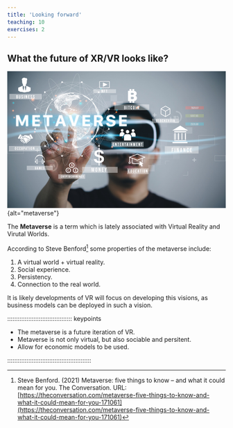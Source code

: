 ```yaml
---
title: 'Looking forward'
teaching: 10
exercises: 2
---
```


## What the future of XR/VR looks like?

![](fig/AdobeStock_474895629.jpeg){alt="metaverse"}

The **Metaverse** is a term which is lately associated with
Virtual Reality and Virutal Worlds.

According to Steve Benford[^1] some properties of the 
metaverse include:

1. A virtual world + virtual reality.
2. Social experience.
3. Persistency.
4. Connection to the real world.


[^1]: Steve Benford. (2021) Metaverse: five things to know – and what it could mean for you. The Conversation. URL: [https://theconversation.com/metaverse-five-things-to-know-and-what-it-could-mean-for-you-171061](https://theconversation.com/metaverse-five-things-to-know-and-what-it-could-mean-for-you-171061)

It is likely developments of VR will focus on 
developing this visions, as business models
can be deployed in such a vision.


::::::::::::::::::::::::::::::::::::: keypoints 

- The metaverse is a future iteration of VR. 
- Metaverse is not only virtual, but also sociable and persitent.
- Allow for economic models to be used.

::::::::::::::::::::::::::::::::::::::::::::::::

